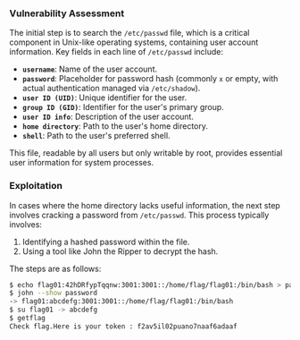 ### Vulnerability Assessment

The initial step is to search the `/etc/passwd` file, which is a critical component in Unix-like operating systems, containing user account information. Key fields in each line of `/etc/passwd` include:

- **`username`**: Name of the user account.
- **`password`**: Placeholder for password hash (commonly `x` or empty, with actual authentication managed via `/etc/shadow`).
- **`user ID (UID)`**: Unique identifier for the user.
- **`group ID (GID)`**: Identifier for the user's primary group.
- **`user ID info`**: Description of the user account.
- **`home directory`**: Path to the user's home directory.
- **`shell`**: Path to the user's preferred shell.

This file, readable by all users but only writable by root, provides essential user information for system processes.

### Exploitation

In cases where the home directory lacks useful information, the next step involves cracking a password from `/etc/passwd`. This process typically involves:

1. Identifying a hashed password within the file.
2. Using a tool like John the Ripper to decrypt the hash.

The steps are as follows:

```bash
$ echo flag01:42hDRfypTqqnw:3001:3001::/home/flag/flag01:/bin/bash > password
$ john --show password
-> flag01:abcdefg:3001:3001::/home/flag/flag01:/bin/bash
$ su flag01 -> abcdefg
$ getflag
Check flag.Here is your token : f2av5il02puano7naaf6adaaf
```